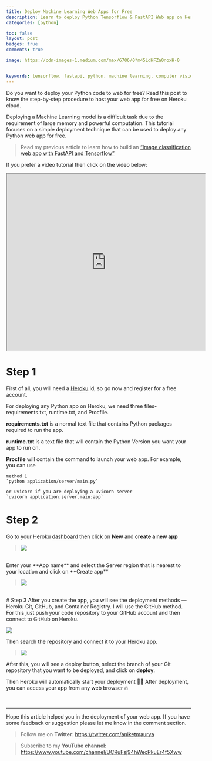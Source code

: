 ```yaml
---
title: Deploy Machine Learning Web Apps for Free
description: Learn to deploy Python Tensorflow & FastAPI Web app on Heroku Cloud in 5 minutes.
categories: [python]

toc: false
layout: post
badges: true
comments: true

image: https://cdn-images-1.medium.com/max/6706/0*m45LdHFZa0noxH-0


keywords: tensorflow, fastapi, python, machine learning, computer vision, deploy, cloud
---
```



Do you want to deploy your Python code to web for free? Read this post to know the step-by-step procedure to host your web app for free on Heroku cloud.

<!-- ![Photo by [Kevin Ku](https://unsplash.com/@ikukevk?utm_source=medium&utm_medium=referral) on [Unsplash](https://unsplash.com?utm_source=medium&utm_medium=referral)](https://cdn-images-1.medium.com/max/6706/0*m45LdHFZa0noxH-0)*Photo by [Kevin Ku](https://unsplash.com/@ikukevk?utm_source=medium&utm_medium=referral) on [Unsplash](https://unsplash.com?utm_source=medium&utm_medium=referral)* -->


Deploying a Machine Learning model is a difficult task due to the requirement of large memory and powerful computation. This tutorial focuses on a simple deployment technique that can be used to deploy any Python web app for free.

> Read my previous article to learn how to build an [“Image classification web app with FastAPI and Tensorflow”](https://blog.aniketmaurya.ml/python/2020/07/26/fastapi-tf-webapp.html)


If you prefer a video tutorial then click on the video below:

<center><iframe width="540" height="480" src="https://www.youtube.com/embed/9gSkdEWx_VA" frameborder="10" allowfullscreen></iframe></center>

# Step 1
First of all, you will need a [Heroku](http://heroku.com) id, so go now and register for a free account.

For deploying any Python app on Heroku, we need three files- requirements.txt, runtime.txt, and Procfile.

**requirements.txt** is a normal text file that contains Python packages required to run the app.

**runtime.txt** is a text file that will contain the Python Version you want your app to run on.

**Procfile** will contain the command to launch your web app. For example, you can use

    method 1
    `python application/server/main.py`

    or uvicorn if you are deploying a uvicorn server
    `uvicorn application.server.main:app`

# Step 2
Go to your Heroku [dashboard](https://dashboard.heroku.com/apps) then click on **New** and **create a new app**

>![](https://cdn-images-1.medium.com/max/5724/1*mXrC1C1oudHwF3KAwxUegg.png)

<br>
Enter your **App name** and select the Server region that is nearest to your location and click on **Create app**

>![](https://cdn-images-1.medium.com/max/2544/1*_r6QhIjusWh1D2NbzN_iwA.png)

<br>
# Step 3
After you create the app, you will see the deployment methods — Heroku Git, GitHub, and Container Registry. I will use the GitHub method. For this just push your code repository to your GitHub account and then connect to GitHub on Heroku.

![](https://cdn-images-1.medium.com/max/3704/1*Y6f9uWQ7Nf9qXEsG6Zv0pA.png)

Then search the repository and connect it to your Heroku app.

>![](https://cdn-images-1.medium.com/max/4836/1*YpVzIgY35QUqq4uS5FKcxw.png)

After this, you will see a deploy button, select the branch of your Git repository that you want to be deployed, and click on **deploy**.

Then Heroku will automatically start your deployment 🎉🎉
After deployment, you can access your app from any web browser 🔥


<br>
<hr>

Hope this article helped you in the deployment of your web app. If you have some feedback or suggestion please let me know in the comment section.

> Follow me on **Twitter**: https://twitter.com/aniketmaurya

> Subscribe to my **YouTube channel:** https://www.youtube.com/channel/UCRuFsj94hWecPkuEr4f5Xww
